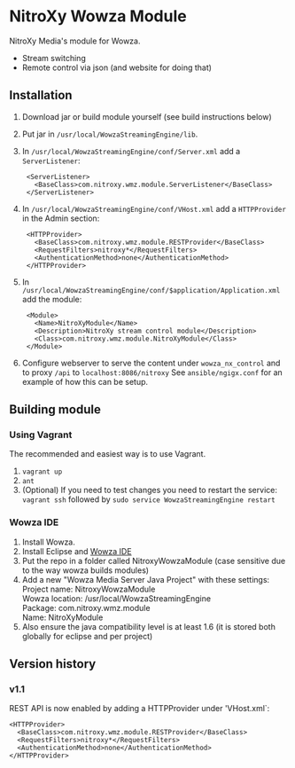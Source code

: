 NitroXy Wowza Module
===================

NitroXy Media's module for Wowza.

* Stream switching
* Remote control via json (and website for doing that)

Installation
------------

1. Download jar or build module yourself (see build instructions below)
2. Put jar in `/usr/local/WowzaStreamingEngine/lib`.
3. In `/usr/local/WowzaStreamingEngine/conf/Server.xml` add a `ServerListener`: 

        <ServerListener>
          <BaseClass>com.nitroxy.wmz.module.ServerListener</BaseClass>
        </ServerListener>

4. In `/usr/local/WowzaStreamingEngine/conf/VHost.xml` add a `HTTPProvider` in the Admin section: 

        <HTTPProvider>
          <BaseClass>com.nitroxy.wmz.module.RESTProvider</BaseClass>
          <RequestFilters>nitroxy*</RequestFilters>
          <AuthenticationMethod>none</AuthenticationMethod>
        </HTTPProvider>

5. In `/usr/local/WowzaStreamingEngine/conf/$application/Application.xml` add the module: 

        <Module>
          <Name>NitroXyModule</Name>
          <Description>NitroXy stream control module</Description>
          <Class>com.nitroxy.wmz.module.NitroXyModule</Class>
        </Module>

6. Configure webserver to serve the content under `wowza_nx_control` and to proxy `/api` to `localhost:8086/nitroxy`
See `ansible/ngigx.conf` for an example of how this can be setup.

Building module
---------------

### Using Vagrant

The recommended and easiest way is to use Vagrant.

1. `vagrant up`
2. `ant`
3. (Optional) If you need to test changes you need to restart the service: 
`vagrant ssh` followed by `sudo service WowzaStreamingEngine restart`

### Wowza IDE

1. Install Wowza.
2. Install Eclipse and [Wowza IDE](http://www.wowza.com/streaming/developers/wowza-ide-software-update)
3. Put the repo in a folder called NitroxyWowzaModule (case sensitive due to the way wowza builds modules)
4. Add a new "Wowza Media Server Java Project" with these settings: 
Project name: NitroxyWowzaModule  
Wowza location: /usr/local/WowzaStreamingEngine  
Package: com.nitroxy.wmz.module  
Name: NitroXyModule
5. Also ensure the java compatibility level is at least 1.6 (it is stored both globally for eclipse and per project)

Version history
---------------

### v1.1

REST API is now enabled by adding a HTTPProvider under 'VHost.xml`:

    <HTTPProvider>
      <BaseClass>com.nitroxy.wmz.module.RESTProvider</BaseClass>
      <RequestFilters>nitroxy*</RequestFilters>
      <AuthenticationMethod>none</AuthenticationMethod>
    </HTTPProvider>
